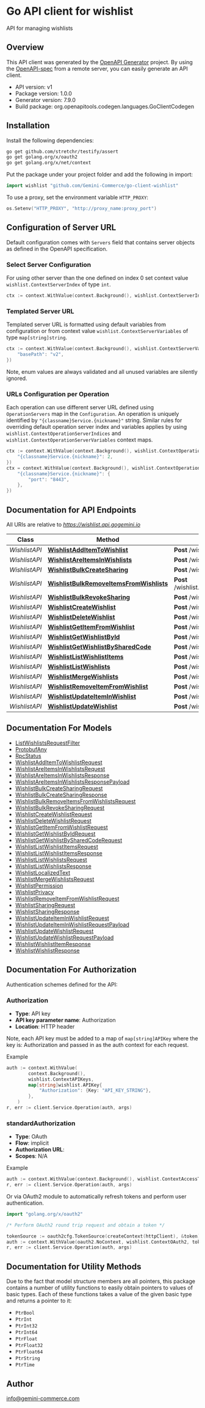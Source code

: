 # Go API client for wishlist

API for managing wishlists

## Overview
This API client was generated by the [OpenAPI Generator](https://openapi-generator.tech) project.  By using the [OpenAPI-spec](https://www.openapis.org/) from a remote server, you can easily generate an API client.

- API version: v1
- Package version: 1.0.0
- Generator version: 7.9.0
- Build package: org.openapitools.codegen.languages.GoClientCodegen

## Installation

Install the following dependencies:

```sh
go get github.com/stretchr/testify/assert
go get golang.org/x/oauth2
go get golang.org/x/net/context
```

Put the package under your project folder and add the following in import:

```go
import wishlist "github.com/Gemini-Commerce/go-client-wishlist"
```

To use a proxy, set the environment variable `HTTP_PROXY`:

```go
os.Setenv("HTTP_PROXY", "http://proxy_name:proxy_port")
```

## Configuration of Server URL

Default configuration comes with `Servers` field that contains server objects as defined in the OpenAPI specification.

### Select Server Configuration

For using other server than the one defined on index 0 set context value `wishlist.ContextServerIndex` of type `int`.

```go
ctx := context.WithValue(context.Background(), wishlist.ContextServerIndex, 1)
```

### Templated Server URL

Templated server URL is formatted using default variables from configuration or from context value `wishlist.ContextServerVariables` of type `map[string]string`.

```go
ctx := context.WithValue(context.Background(), wishlist.ContextServerVariables, map[string]string{
	"basePath": "v2",
})
```

Note, enum values are always validated and all unused variables are silently ignored.

### URLs Configuration per Operation

Each operation can use different server URL defined using `OperationServers` map in the `Configuration`.
An operation is uniquely identified by `"{classname}Service.{nickname}"` string.
Similar rules for overriding default operation server index and variables applies by using `wishlist.ContextOperationServerIndices` and `wishlist.ContextOperationServerVariables` context maps.

```go
ctx := context.WithValue(context.Background(), wishlist.ContextOperationServerIndices, map[string]int{
	"{classname}Service.{nickname}": 2,
})
ctx = context.WithValue(context.Background(), wishlist.ContextOperationServerVariables, map[string]map[string]string{
	"{classname}Service.{nickname}": {
		"port": "8443",
	},
})
```

## Documentation for API Endpoints

All URIs are relative to *https://wishlist.api.gogemini.io*

Class | Method | HTTP request | Description
------------ | ------------- | ------------- | -------------
*WishlistAPI* | [**WishlistAddItemToWishlist**](docs/WishlistAPI.md#wishlistadditemtowishlist) | **Post** /wishlist.Wishlist/AddItemToWishlist | 
*WishlistAPI* | [**WishlistAreItemsInWishlists**](docs/WishlistAPI.md#wishlistareitemsinwishlists) | **Post** /wishlist.Wishlist/AreItemsInWishlists | 
*WishlistAPI* | [**WishlistBulkCreateSharing**](docs/WishlistAPI.md#wishlistbulkcreatesharing) | **Post** /wishlist.Wishlist/BulkCreateSharing | Sharing endpoints
*WishlistAPI* | [**WishlistBulkRemoveItemsFromWishlists**](docs/WishlistAPI.md#wishlistbulkremoveitemsfromwishlists) | **Post** /wishlist.Wishlist/BulkRemoveItemsFromWishlists | BulkRemoveItemsFromWishlists removes items from wishlists.
*WishlistAPI* | [**WishlistBulkRevokeSharing**](docs/WishlistAPI.md#wishlistbulkrevokesharing) | **Post** /wishlist.Wishlist/BulkRevokeSharing | 
*WishlistAPI* | [**WishlistCreateWishlist**](docs/WishlistAPI.md#wishlistcreatewishlist) | **Post** /wishlist.Wishlist/CreateWishlist | 
*WishlistAPI* | [**WishlistDeleteWishlist**](docs/WishlistAPI.md#wishlistdeletewishlist) | **Post** /wishlist.Wishlist/DeleteWishlist | 
*WishlistAPI* | [**WishlistGetItemFromWishlist**](docs/WishlistAPI.md#wishlistgetitemfromwishlist) | **Post** /wishlist.Wishlist/GetItemFromWishlist | 
*WishlistAPI* | [**WishlistGetWishlistById**](docs/WishlistAPI.md#wishlistgetwishlistbyid) | **Post** /wishlist.Wishlist/GetWishlistById | 
*WishlistAPI* | [**WishlistGetWishlistBySharedCode**](docs/WishlistAPI.md#wishlistgetwishlistbysharedcode) | **Post** /wishlist.Wishlist/GetWishlistBySharedCode | 
*WishlistAPI* | [**WishlistListWishlistItems**](docs/WishlistAPI.md#wishlistlistwishlistitems) | **Post** /wishlist.Wishlist/ListWishlistItems | 
*WishlistAPI* | [**WishlistListWishlists**](docs/WishlistAPI.md#wishlistlistwishlists) | **Post** /wishlist.Wishlist/ListWishlists | 
*WishlistAPI* | [**WishlistMergeWishlists**](docs/WishlistAPI.md#wishlistmergewishlists) | **Post** /wishlist.Wishlist/MergeWishlists | 
*WishlistAPI* | [**WishlistRemoveItemFromWishlist**](docs/WishlistAPI.md#wishlistremoveitemfromwishlist) | **Post** /wishlist.Wishlist/RemoveItemFromWishlist | 
*WishlistAPI* | [**WishlistUpdateItemInWishlist**](docs/WishlistAPI.md#wishlistupdateiteminwishlist) | **Post** /wishlist.Wishlist/UpdateItemInWishlist | 
*WishlistAPI* | [**WishlistUpdateWishlist**](docs/WishlistAPI.md#wishlistupdatewishlist) | **Post** /wishlist.Wishlist/UpdateWishlist | 


## Documentation For Models

 - [ListWishlistsRequestFilter](docs/ListWishlistsRequestFilter.md)
 - [ProtobufAny](docs/ProtobufAny.md)
 - [RpcStatus](docs/RpcStatus.md)
 - [WishlistAddItemToWishlistRequest](docs/WishlistAddItemToWishlistRequest.md)
 - [WishlistAreItemsInWishlistsRequest](docs/WishlistAreItemsInWishlistsRequest.md)
 - [WishlistAreItemsInWishlistsResponse](docs/WishlistAreItemsInWishlistsResponse.md)
 - [WishlistAreItemsInWishlistsResponsePayload](docs/WishlistAreItemsInWishlistsResponsePayload.md)
 - [WishlistBulkCreateSharingRequest](docs/WishlistBulkCreateSharingRequest.md)
 - [WishlistBulkCreateSharingResponse](docs/WishlistBulkCreateSharingResponse.md)
 - [WishlistBulkRemoveItemsFromWishlistsRequest](docs/WishlistBulkRemoveItemsFromWishlistsRequest.md)
 - [WishlistBulkRevokeSharingRequest](docs/WishlistBulkRevokeSharingRequest.md)
 - [WishlistCreateWishlistRequest](docs/WishlistCreateWishlistRequest.md)
 - [WishlistDeleteWishlistRequest](docs/WishlistDeleteWishlistRequest.md)
 - [WishlistGetItemFromWishlistRequest](docs/WishlistGetItemFromWishlistRequest.md)
 - [WishlistGetWishlistByIdRequest](docs/WishlistGetWishlistByIdRequest.md)
 - [WishlistGetWishlistBySharedCodeRequest](docs/WishlistGetWishlistBySharedCodeRequest.md)
 - [WishlistListWishlistItemsRequest](docs/WishlistListWishlistItemsRequest.md)
 - [WishlistListWishlistItemsResponse](docs/WishlistListWishlistItemsResponse.md)
 - [WishlistListWishlistsRequest](docs/WishlistListWishlistsRequest.md)
 - [WishlistListWishlistsResponse](docs/WishlistListWishlistsResponse.md)
 - [WishlistLocalizedText](docs/WishlistLocalizedText.md)
 - [WishlistMergeWishlistsRequest](docs/WishlistMergeWishlistsRequest.md)
 - [WishlistPermission](docs/WishlistPermission.md)
 - [WishlistPrivacy](docs/WishlistPrivacy.md)
 - [WishlistRemoveItemFromWishlistRequest](docs/WishlistRemoveItemFromWishlistRequest.md)
 - [WishlistSharingRequest](docs/WishlistSharingRequest.md)
 - [WishlistSharingResponse](docs/WishlistSharingResponse.md)
 - [WishlistUpdateItemInWishlistRequest](docs/WishlistUpdateItemInWishlistRequest.md)
 - [WishlistUpdateItemInWishlistRequestPayload](docs/WishlistUpdateItemInWishlistRequestPayload.md)
 - [WishlistUpdateWishlistRequest](docs/WishlistUpdateWishlistRequest.md)
 - [WishlistUpdateWishlistRequestPayload](docs/WishlistUpdateWishlistRequestPayload.md)
 - [WishlistWishlistItemResponse](docs/WishlistWishlistItemResponse.md)
 - [WishlistWishlistResponse](docs/WishlistWishlistResponse.md)


## Documentation For Authorization


Authentication schemes defined for the API:
### Authorization

- **Type**: API key
- **API key parameter name**: Authorization
- **Location**: HTTP header

Note, each API key must be added to a map of `map[string]APIKey` where the key is: Authorization and passed in as the auth context for each request.

Example

```go
auth := context.WithValue(
		context.Background(),
		wishlist.ContextAPIKeys,
		map[string]wishlist.APIKey{
			"Authorization": {Key: "API_KEY_STRING"},
		},
	)
r, err := client.Service.Operation(auth, args)
```

### standardAuthorization


- **Type**: OAuth
- **Flow**: implicit
- **Authorization URL**: 
- **Scopes**: N/A

Example

```go
auth := context.WithValue(context.Background(), wishlist.ContextAccessToken, "ACCESSTOKENSTRING")
r, err := client.Service.Operation(auth, args)
```

Or via OAuth2 module to automatically refresh tokens and perform user authentication.

```go
import "golang.org/x/oauth2"

/* Perform OAuth2 round trip request and obtain a token */

tokenSource := oauth2cfg.TokenSource(createContext(httpClient), &token)
auth := context.WithValue(oauth2.NoContext, wishlist.ContextOAuth2, tokenSource)
r, err := client.Service.Operation(auth, args)
```


## Documentation for Utility Methods

Due to the fact that model structure members are all pointers, this package contains
a number of utility functions to easily obtain pointers to values of basic types.
Each of these functions takes a value of the given basic type and returns a pointer to it:

* `PtrBool`
* `PtrInt`
* `PtrInt32`
* `PtrInt64`
* `PtrFloat`
* `PtrFloat32`
* `PtrFloat64`
* `PtrString`
* `PtrTime`

## Author

info@gemini-commerce.com

